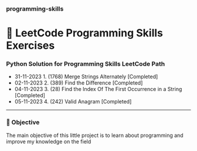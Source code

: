 ### programming-skills
# 💙 LeetCode Programming Skills Exercises
### Python Solution for Programming Skills LeetCode Path

- 31-11-2023 1. (1768) Merge Strings Alternately [Completed]
- 02-11-2023 2. (389) Find the Difference [Completed]
- 04-11-2023 3. (28) Find the Index Of The First Occurrence in a String [Completed]
- 05-11-2023 4. (242) Valid Anagram [Completed]

---

### 🎯 Objective
The main objective of this little project is to learn about programming and improve my knowledge on the field
